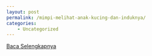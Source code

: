 ```yaml
---
layout: post
permalink: /mimpi-melihat-anak-kucing-dan-induknya/
categories:
    - Uncategorized
---
```


[Baca Selengkapnya](/10)